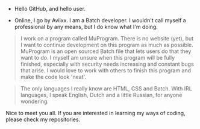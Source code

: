 - Hello GitHub, and hello user.

- Online, I go by Aviixx. I am a Batch developer. I wouldn't call myself a professional by any means, but I do know what I'm doing.
> I work on a program called MuProgram. There is no website (yet), but I want to continue development on this program as much as possible. MuProgram is an open sourced Batch file that lets users do that they want to do.
  I myself am unsure when this program will be fully finished, especially with security needs increasing and constant bugs that arise. I would love to work with others to finish this program and make the code look 'neat'.

> The only languages I really know are HTML, CSS and Batch. With IRL languages, I speak English, Dutch and a little Russian, for anyone wondering.


Nice to meet you all. If you are interested in learning my ways of coding, please check my repositories.
